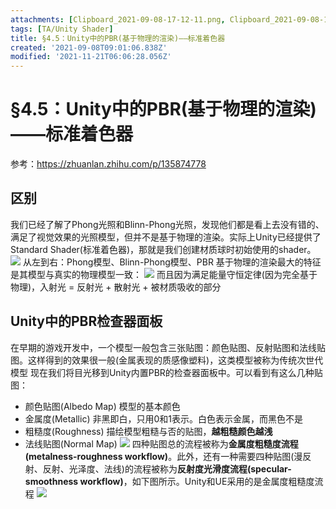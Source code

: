 ```yaml
---
attachments: [Clipboard_2021-09-08-17-12-11.png, Clipboard_2021-09-08-17-18-29.png, Clipboard_2021-09-08-17-28-20.png, Clipboard_2021-09-08-20-42-59.png, Clipboard_2021-09-08-20-43-24.png]
tags: [TA/Unity Shader]
title: §4.5：Unity中的PBR(基于物理的渲染)——标准着色器
created: '2021-09-08T09:01:06.838Z'
modified: '2021-11-21T06:06:28.056Z'
---
```


# §4.5：Unity中的PBR(基于物理的渲染)——标准着色器
参考：https://zhuanlan.zhihu.com/p/135874778

## 区别
我们已经了解了Phong光照和Blinn-Phong光照，发现他们都是看上去没有错的、满足了视觉效果的光照模型，但并不是基于物理的渲染。实际上Unity已经提供了Standard Shader(标准着色器)，那就是我们创建材质球时初始使用的shader。
![](@attachment/Clipboard_2021-09-08-17-18-29.png)
从左到右：Phong模型、Blinn-Phong模型、PBR
基于物理的渲染最大的特征是其模型与真实的物理模型一致：
![](@attachment/Clipboard_2021-09-08-17-12-11.png)
而且因为满足能量守恒定律(因为完全基于物理)，入射光 = 反射光 + 散射光 + 被材质吸收的部分

## Unity中的PBR检查器面板
在早期的游戏开发中，一个模型一般包含三张贴图：颜色贴图、反射贴图和法线贴图。这样得到的效果很一般(金属表现的质感像塑料)，这类模型被称为传统次世代模型
现在我们将目光移到Unity内置PBR的检查器面板中。可以看到有这么几种贴图：
- 颜色贴图(Albedo Map)
模型的基本颜色
- 金属度(Metallic)
非黑即白，只用0和1表示。白色表示金属，而黑色不是
- 粗糙度(Roughness)
描绘模型粗糙与否的贴图，**越粗糙颜色越浅**
- 法线贴图(Normal Map)
![](@attachment/Clipboard_2021-09-08-17-28-20.png)
四种贴图总的流程被称为**金属度粗糙度流程(metalness-roughness workflow)**。此外，还有一种需要四种贴图(漫反射、反射、光泽度、法线)的流程被称为**反射度光滑度流程(specular-smoothness workflow)**，如下图所示。Unity和UE采用的是金属度粗糙度流程
![](@attachment/Clipboard_2021-09-08-20-43-24.png)

